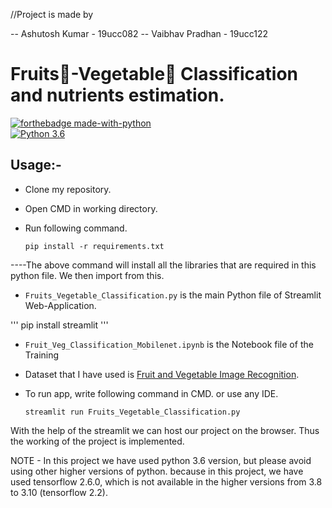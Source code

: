 
//Project is made by 

-- Ashutosh Kumar - 19ucc082
-- Vaibhav Pradhan - 19ucc122

# Fruits🍍-Vegetable🍅 Classification and nutrients estimation.

[![forthebadge made-with-python](http://ForTheBadge.com/images/badges/made-with-python.svg)](https://www.python.org/)                 
[![Python 3.6](https://img.shields.io/badge/python-3.6-blue.svg)](https://www.python.org/downloads/release/python-360/)   



## Usage:-

- Clone my repository.
- Open CMD in working directory.
- Run following command.


  ```
  pip install -r requirements.txt
  ```

----The above command will install all the libraries that are required in this python file. We then import from this.

- `Fruits_Vegetable_Classification.py` is the main Python file of Streamlit Web-Application. 

'''
pip install streamlit
'''

- `Fruit_Veg_Classification_Mobilenet.ipynb` is the Notebook file of the Training

- Dataset that I have used is [Fruit and Vegetable Image Recognition](https://www.kaggle.com/kritikseth/fruit-and-vegetable-image-recognition).
- To run app, write following command in CMD. or use any IDE.

  ```
  streamlit run Fruits_Vegetable_Classification.py
  ```


With the help of the streamlit we can host our project on the browser. Thus the working of the project is implemented.

NOTE -
In this project we have used python 3.6 version, but please avoid using other higher versions of python. because in this project, we have used tensorflow 2.6.0, which is not available in the higher versions from 3.8 to 3.10 (tensorflow 2.2).



